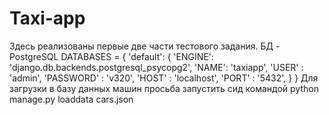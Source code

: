 # Taxi-app
Здесь реализованы первые две части тестового задания.
БД - PostgreSQL
DATABASES = {
    'default': {
        'ENGINE': 'django.db.backends.postgresql_psycopg2',
         'NAME': 'taxiapp',
         'USER' : 'admin',
         'PASSWORD' : 'v320',
         'HOST' : 'localhost',
         'PORT' : '5432',
    }
}
Для загрузки в базу данных машин просьба запустить сид командой python manage.py loaddata сars.json
